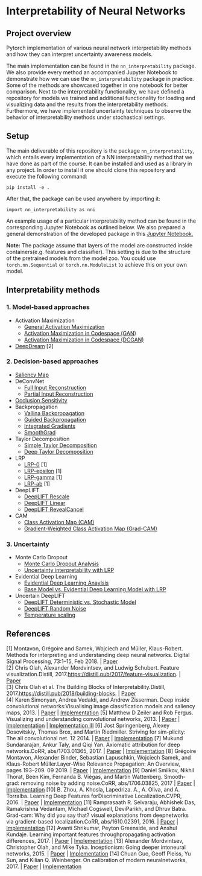 # Interpretability of Neural Networks

## Project overview

Pytorch implementation of various neural network interpretability methods and how they can interpret uncertainty awareness models. 

The main implementation can be found in the `nn_interpretability` package. We also provide every method an accompanied Jupyter Notebook to demonstrate how we can use the `nn_interpretability` package in practice. Some of the methods are showcased together in one notebook for better comparison. Next to the interpretability functionality, we have defined a repository for models we trained and additional functionality for loading and visualizing data and the results from the interpretability methods. Furthermore, we have implemented uncertainty techniques to observe the behavior of interpretability methods under stochastical settings.

## Setup
The main deliverable of this repository is the package `nn_interpretability`, which entails every implementation of a NN interpretability method that we have done as part of the course. It can be installed and used as a library in any project. In order to install it one should clone this repository and execute the following command:
```
pip install -e .
```
After that, the package can be used anywhere by importing it:
```
import nn_interpretability as nni
```
An example usage of a particular interpretability method can be found in the corresponding Jupyter Notebook as outlined below. We also prepared a general demonstration of the developed package in this [Jupyter Notebook.](./14.Demo.ipynb)

**Note:** The package assume that layers of the model are constructed inside containers(e.g. features and classifier). This setting is due to the structure of the pretrained models from the model zoo. You could use `torch.nn.Sequential` or `torch.nn.ModuleList` to achieve this on your own model.

## Interpretability methods
### 1. Model-based approaches
 - Activation Maximization
   - [General Activation Maximization](./1.Activation_Maximization.ipynb)
   - [Activation Maximization in Codespace (GAN)](./1.Activation_Maximization.ipynb)
   - [Activation Maximization in Codespace (DCGAN)](./1.Activation_Maximization.ipynb)
 - [DeepDream](./2.Deep_Dream.ipynb) [2]

### 2. Decision-based approaches
 - [Saliency Map](./3.Saliency_Maps.ipynb)
 - DeConvNet
   - [Full Input Reconstruction](./4.Deconvolution.ipynb)
   - [Partial Input Reconstruction](./4.Deconvolution.ipynb)
 - [Occlusion Sensitivity](./5.Occlusion_Sensitivity.ipynb)
 - Backpropagation
   - [Vallina Backpropagation](./6.Backpropagation.ipynb)
   - [Guided Backpropagation](./6.Backpropagation.ipynb)
   - [Integrated Gradients](./6.Backpropagation.ipynb)
   - [SmoothGrad](./6.Backpropagation.ipynb)
 - Taylor Decomposition
   - [Simple Taylor Decomposition](./7.Taylor_Decomposition.ipynb)
   - [Deep Taylor Decomposition](./7.Taylor_Decomposition.ipynb)
 - LRP
   - [LRP-0](./8.1.LRP.ipynb) [1]
   - [LRP-epsilon](./8.1.LRP.ipynb) [1]
   - [LRP-gamma](./8.1.LRP.ipynb) [1]
   - [LRP-ab](./8.1.LRP.ipynb) [1]
 - DeepLIFT
   - [DeepLIFT Rescale](./9.DeepLIFT.ipynb)
   - [DeepLIFT Linear](./9.DeepLIFT.ipynb)
   - [DeepLIFT RevealCancel](./9.DeepLIFT.ipynb)
 - CAM
   - [Class Activation Map (CAM)](./10.1.Class_Activation_Map.ipynb)
   - [Gradient-Weighted Class Activation Map (Grad-CAM)](./10.2.Grad_Class_Activation_Map.ipynb)

### 3. Uncertainty
 - Monte Carlo Dropout 
   - [Monte Carlo Dropout Analysis](./11.MC_Dropout_Interpretability.ipynb)
   - [Uncertainty interpretability with LRP](./11.MC_Dropout_Interpretability.ipynb)
 - Evidential Deep Learning
   - [Evidential Deep Learning Anaylsis](./12.Evidential_Interpretability.ipynb)
   - [Base Model vs. Evidential Deep Learning Model with LRP](./12.Evidential_Interpretability.ipynb)
 - Uncertain DeepLIFT
   - [DeepLIFT Deterministic vs. Stochastic Model](./13.Uncertainty_Aware_DeepLIFT.ipynb)
   - [DeepLIFT Random Noise](./13.Uncertainty_Aware_DeepLIFT.ipynb)
   - [Temperature scaling](./13.Uncertainty_Aware_DeepLIFT.ipynb)

## References
[1] Montavon, Grégoire and Samek, Wojciech and Müller, Klaus-Robert. Methods for interpreting and understanding deep neural networks. Digital Signal Processing, 73:1–15, Feb 2018. | [Paper](https://arxiv.org/abs/1706.07979)  
[2] Chris Olah, Alexander Mordvintsev, and Ludwig Schubert. Feature visualization.Distill, 2017.https://distill.pub/2017/feature-visualization. | [Paper](https://distill.pub/2017/feature-visualization/)  
[3] Chris Olah et al. The Building Blocks of Interpretability.Distill, 2017.https://distill.pub/2018/building-blocks. | [Paper](https://distill.pub/2018/building-blocks/)  
[4] Karen Simonyan, Andrea Vedaldi, and Andrew Zisserman. Deep inside convolutional networks:Visualising image classification models and saliency maps, 2013. | [Paper](https://arxiv.org/pdf/1312.6034.pdf) | [Implementation](./3.Saliency_Maps.ipynb)
[5] Matthew D Zeiler and Rob Fergus. Visualizing and understanding convolutional networks, 2013. | [Paper](https://arxiv.org/pdf/1311.2901.pdf) | [Implementation](./4.Deconvolution.ipynb) | [Implementation III](./5.Occlusion_Sensitivity.ipynb)
[6] Jost Springenberg, Alexey Dosovitskiy, Thomas Brox, and Martin Riedmiller. Striving for sim-plicity: The all convolutional net. 12 2014. | [Paper](https://arxiv.org/pdf/1412.6806.pdf) | [Implementation](./6.Backpropagation.ipynb)
[7] Mukund Sundararajan, Ankur Taly, and Qiqi Yan. Axiomatic attribution for deep networks.CoRR, abs/1703.01365, 2017. | [Paper](https://arxiv.org/pdf/1703.01365.pdf) | [Implementation](./6.Backpropagation.ipynb)
[8] Grégoire Montavon, Alexander Binder, Sebastian Lapuschkin, Wojciech Samek, and Klaus-Robert Müller.Layer-Wise Relevance Propagation:  An Overview, pages 193–209. 09 2019. | [Paper](http://iphome.hhi.de/samek/pdf/MonXAI19.pdf) | [Implementation](./8.1.LRP.ipynb)
[9] Daniel Smilkov, Nikhil Thorat, Been Kim, Fernanda B. Viégas, and Martin Wattenberg. Smooth-grad:  removing noise by adding noise.CoRR, abs/1706.03825, 2017 | [Paper](https://arxiv.org/pdf/1706.03825.pdf) | [Implementation](./6.Backpropagation.ipynb)
[10] B. Zhou, A. Khosla, Lapedriza. A., A. Oliva, and A. Torralba. Learning  Deep  Features  forDiscriminative Localization.CVPR, 2016. | [Paper](http://cnnlocalization.csail.mit.edu/Zhou_Learning_Deep_Features_CVPR_2016_paper.pdf) | [Implementation](./10.1.Class_Activation_Map.ipynb)
[11]  Ramprasaath R. Selvaraju, Abhishek Das, Ramakrishna Vedantam, Michael Cogswell, DeviParikh, and Dhruv Batra. Grad-cam: Why did you say that? visual  explanations from deepnetworks via gradient-based localization.CoRR, abs/1610.02391, 2016. | [Paper](https://arxiv.org/pdf/1610.02391.pdf) | [Implementation](./10.2.Grad_Class_Activation_Map.ipynb)
[12] Avanti Shrikumar, Peyton Greenside, and Anshul Kundaje. Learning important features throughpropagating activation differences, 2017. | [Paper](https://arxiv.org/pdf/1704.02685.pdf) | [Implementation](./9.DeepLIFT.ipynb)
[13] Alexander Mordvintsev, Christopher Olah, and Mike Tyka. Inceptionism: Going deeper intoneural networks, 2015. | [Paper](https://ai.googleblog.com/2015/06/inceptionism-going-deeper-into-neural.html) | [Implementation](./2.Deep_Dream.ipynb)
[14] Chuan Guo, Geoff Pleiss, Yu Sun, and Kilian Q. Weinberger. On calibration of modern neuralnetworks, 2017.
 | [Paper](http://proceedings.mlr.press/v70/guo17a/guo17a.pdf) | [Implementation](./13.Uncertainty_Aware_DeepLIFT.ipynb)

